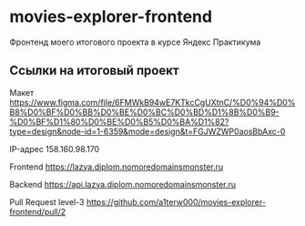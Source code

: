 # movies-explorer-frontend
Фронтенд моего итогового проекта в курсе Яндекс Практикума

## Ссылки на итоговый проект

Макет https://www.figma.com/file/6FMWkB94wE7KTkcCgUXtnC/%D0%94%D0%B8%D0%BF%D0%BB%D0%BE%D0%BC%D0%BD%D1%8B%D0%B9-%D0%BF%D1%80%D0%BE%D0%B5%D0%BA%D1%82?type=design&node-id=1-6359&mode=design&t=FGJWZWP0aosBbAxc-0

IP-адрес 158.160.98.170

Frontend https://lazya.diplom.nomoredomainsmonster.ru

Backend https://api.lazya.diplom.nomoredomainsmonster.ru

Pull Request level-3 https://github.com/a1terw000/movies-explorer-frontend/pull/2
